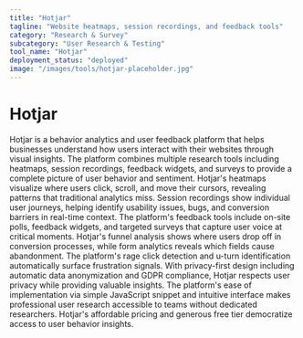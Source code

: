 ```yaml
---
title: "Hotjar"
tagline: "Website heatmaps, session recordings, and feedback tools"
category: "Research & Survey"
subcategory: "User Research & Testing"
tool_name: "Hotjar"
deployment_status: "deployed"
image: "/images/tools/hotjar-placeholder.jpg"
---
```


# Hotjar

Hotjar is a behavior analytics and user feedback platform that helps businesses understand how users interact with their websites through visual insights. The platform combines multiple research tools including heatmaps, session recordings, feedback widgets, and surveys to provide a complete picture of user behavior and sentiment. Hotjar's heatmaps visualize where users click, scroll, and move their cursors, revealing patterns that traditional analytics miss. Session recordings show individual user journeys, helping identify usability issues, bugs, and conversion barriers in real-time context. The platform's feedback tools include on-site polls, feedback widgets, and targeted surveys that capture user voice at critical moments. Hotjar's funnel analysis shows where users drop off in conversion processes, while form analytics reveals which fields cause abandonment. The platform's rage click detection and u-turn identification automatically surface frustration signals. With privacy-first design including automatic data anonymization and GDPR compliance, Hotjar respects user privacy while providing valuable insights. The platform's ease of implementation via simple JavaScript snippet and intuitive interface makes professional user research accessible to teams without dedicated researchers. Hotjar's affordable pricing and generous free tier democratize access to user behavior insights.
